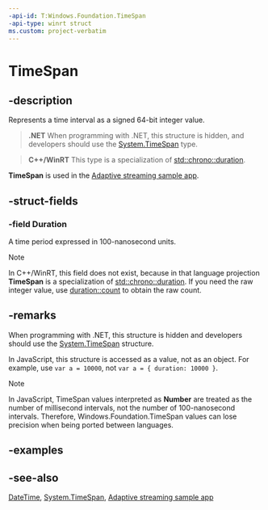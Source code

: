 ```yaml
---
-api-id: T:Windows.Foundation.TimeSpan
-api-type: winrt struct
ms.custom: project-verbatim
---
```


<!-- Structure syntax.
public struct TimeSpan 
-->

# TimeSpan

## -description
Represents a time interval as a signed 64-bit integer value.

> **.NET**
> When programming with .NET, this structure is hidden, and developers should use the [System.TimeSpan](/dotnet/api/system.timespan?view=dotnet-uwp-10.0&preserve-view=true) type.

> **C++/WinRT**
> This type is a specialization of [std::chrono::duration](/cpp/standard-library/duration-class).

**TimeSpan** is used in the [Adaptive streaming sample app](https://github.com/microsoft/Windows-universal-samples/tree/master/Samples/AdaptiveStreaming).

## -struct-fields

### -field Duration
A time period expressed in 100-nanosecond units.

> [!NOTE]
> In C++/WinRT, this field does not exist, because in that language projection **TimeSpan** is a specialization of [std::chrono::duration](/cpp/standard-library/duration-class). If you need the raw integer value, use [duration::count](/cpp/standard-library/duration-class#count) to obtain the raw count.

## -remarks
When programming with .NET, this structure is hidden and developers should use the [System.TimeSpan](/dotnet/api/system.timespan?view=dotnet-uwp-10.0&preserve-view=true) structure.

In JavaScript, this structure is accessed as a value, not as an object. For example, use `var a = 10000`, not `var a = { duration: 10000 }`.

> [!NOTE]
> In JavaScript, TimeSpan values interpreted as **Number** are treated as the number of millisecond intervals, not the number of 100-nanosecond intervals. Therefore, Windows.Foundation.TimeSpan values can lose precision when being ported between languages.

## -examples

## -see-also

[DateTime](datetime.md), [System.TimeSpan](/dotnet/api/system.timespan?view=dotnet-uwp-10.0&preserve-view=true), [Adaptive streaming sample app](https://github.com/microsoft/Windows-universal-samples/tree/master/Samples/AdaptiveStreaming)